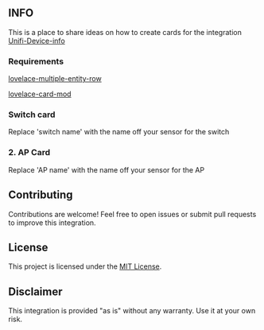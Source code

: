 ## INFO

This is a place to share ideas on how to create cards for the integration [Unifi-Device-info](https://github.com/w1tw0lf/Unifi-Device-info)

### Requirements

[lovelace-multiple-entity-row](https://github.com/benct/lovelace-multiple-entity-row)

[lovelace-card-mod](https://github.com/thomasloven/lovelace-card-mod)

### Switch card

Replace 'switch name' with the name off your sensor for the switch

### 2. AP Card

Replace 'AP name' with the name off your sensor for the AP

## Contributing

Contributions are welcome! Feel free to open issues or submit pull requests to improve this integration.

## License

This project is licensed under the [MIT License](LICENSE).

## Disclaimer

This integration is provided "as is" without any warranty. Use it at your own risk.
